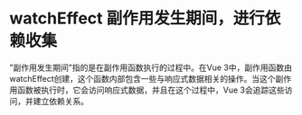 # watchEffect 副作用发生期间，进行依赖收集

 "副作用发生期间"指的是在副作用函数执行的过程中。在Vue 3中，副作用函数由watchEffect创建，这个函数内部包含一些与响应式数据相关的操作。当这个副作用函数被执行时，它会访问响应式数据，并且在这个过程中，Vue 3会追踪这些访问，并建立依赖关系。